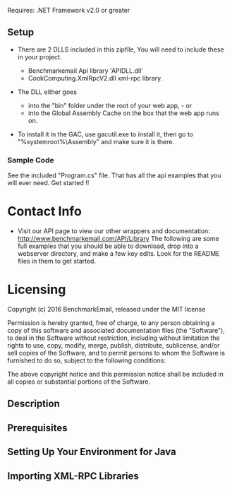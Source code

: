 Requires:
           .NET Framework v2.0 or greater


## Setup
- There are 2 DLLS included in this zipfile, You will need to include these in your project.
    - Benchmarkemail Api library 'APIDLL.dll'
    - CookComputing.XmlRpcV2.dll xml-rpc library.
- The DLL either goes 
    - into the "bin" folder under the root of your web app, - or 
    - into the Global Assembly Cache on the box that the web app runs on.

- To install it in the GAC, use gacutil.exe to install it, then go to 
"%systemroot%\Assembly" and make sure it is there.


### Sample Code
See the included "Program.cs" file.
That has all the api examples that you will ever need.
Get started !!


# Contact Info 
- Visit our API page to view our other wrappers and documentation:<br>
        http://www.benchmarkemail.com/API/Library
The following are some full examples that you should be able to download, drop into a webserver directory, and make a few key edits. Look for the README files in them to get started.

# Licensing 

Copyright (c) 2016 BenchmarkEmail, released under the MIT license

Permission is hereby granted, free of charge, to any person
obtaining a copy of this software and associated documentation
files (the "Software"), to deal in the Software without
restriction, including without limitation the rights to use,
copy, modify, merge, publish, distribute, sublicense, and/or sell
copies of the Software, and to permit persons to whom the
Software is furnished to do so, subject to the following
conditions:

The above copyright notice and this permission notice shall be
included in all copies or substantial portions of the Software.


## Description
## Prerequisites
## Setting Up Your Environment for Java 
## Importing XML-RPC Libraries

